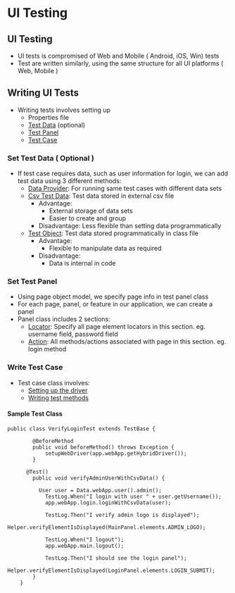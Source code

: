 # UI Testing

## UI Testing

* UI tests is compromised of Web and Mobile \( Android, iOS, Win\) tests
* Test are written similarly, using the same structure for all UI platforms \( Web, Mobile \)

## Writing UI Tests

* Writing tests involves setting up 
  * Properties file
  * [Test Data](https://docs.autonomx.io/ui-testing/test-data) \(optional\)
  * [Test Panel](https://docs.autonomx.io/ui-testing/test-panel)
  * [Test Case](https://docs.autonomx.io/ui-testing/test-case)

### Set Test Data \( Optional \)

* If test case requires data, such as user information for login, we can add test data using 3 different methods:
  * [Data Provider](https://docs.autonomx.io/ui-testing/test-data/data-provider): For running same test cases with different data sets
  * [Csv Test Data](https://docs.autonomx.io/ui-testing/test-data/csv-test-data): Test data stored in external csv file
    * Advantage:
      * External storage of data sets
      * Easier to create and group
    * Disadvantage: Less flexible than setting data programmatically 
  * [Test Object](https://docs.autonomx.io/ui-testing/test-data/test-object): Test data stored programmatically in class file
    * Advantage: 
      * Flexible to manipulate data as required 
    * Disadvantage: 
      * Data is internal in code

### Set Test Panel

* Using page object model, we specify page info in test panel class
* For each page, panel,  or feature in our application, we can create a panel
* Panel class includes 2 sections:
  * [Locator](https://docs.autonomx.io/ui-testing/test-panel/locators): Specify all page element locators in this section. eg. username field, password field
  * [Action](https://docs.autonomx.io/ui-testing/test-panel/actions): All methods/actions associated with page in this section. eg. login method

### Write Test Case

* Test case class involves:
  *  [Setting up the driver](https://docs.autonomx.io/ui-testing/test-case/test-case-structure)
  *  [Writing test methods](https://docs.autonomx.io/ui-testing/test-case/test-method)

#### Sample Test Class

```text
public class VerifyLoginTest extends TestBase {

		@BeforeMethod
		public void beforeMethod() throws Exception {
			setupWebDriver(app.webApp.getHybridDriver());
		}
	
	  @Test()
		public void verifyAdminUserWithCsvData() {
			
		  User user = Data.webApp.user().admin();
			TestLog.When("I login with user " + user.getUsername());
			app.webApp.login.loginWithCsvData(user);
					
			TestLog.Then("I verify admin logo is displayed");
			Helper.verifyElementIsDisplayed(MainPanel.elements.ADMIN_LOGO);
			
			TestLog.When("I logout");
			app.webApp.main.logout();
	
			TestLog.Then("I should see the login panel");
			Helper.verifyElementIsDisplayed(LoginPanel.elements.LOGIN_SUBMIT);
		}
	}
```

